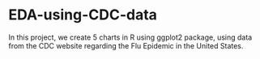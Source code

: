 # EDA-using-CDC-data
In this project, we create 5 charts in R using ggplot2 package, using data from the CDC website regarding the Flu Epidemic in the United States.
